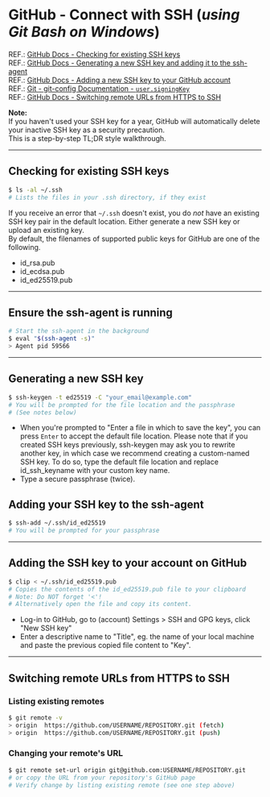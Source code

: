 # GitHub - Connect with SSH (_using Git Bash on Windows_)

REF.: [GitHub Docs - Checking for existing SSH keys](https://docs.github.com/en/authentication/connecting-to-github-with-ssh/checking-for-existing-ssh-keys)  
REF.: [GitHub Docs - Generating a new SSH key and adding it to the ssh-agent](https://docs.github.com/en/authentication/connecting-to-github-with-ssh/generating-a-new-ssh-key-and-adding-it-to-the-ssh-agent)  
REF.: [GitHub Docs - Adding a new SSH key to your GitHub account](https://docs.github.com/en/authentication/connecting-to-github-with-ssh/adding-a-new-ssh-key-to-your-github-account)  
REF.: [Git - git-config Documentation - `user.signingKey`](https://git-scm.com/docs/git-config#Documentation/git-config.txt-usersigningKey)  
REF.: [GitHub Docs - Switching remote URLs from HTTPS to SSH](https://docs.github.com/en/get-started/getting-started-with-git/managing-remote-repositories#switching-remote-urls-from-https-to-ssh)  


**Note:**  
If you haven't used your SSH key for a year, GitHub will automatically delete your inactive SSH key as a security precaution.  
This is a step-by-step TL;DR style walkthrough.  

----

## Checking for existing SSH keys

```bash
$ ls -al ~/.ssh
# Lists the files in your .ssh directory, if they exist
```

If you receive an error that `~/.ssh` doesn't exist, you do _not_ have an existing SSH key pair in the default location. Either generate a new SSH key or upload an existing key.  
By default, the filenames of supported public keys for GitHub are one of the following.

- id_rsa.pub  
- id_ecdsa.pub  
- id_ed25519.pub  

----

## Ensure the ssh-agent is running

```bash
# Start the ssh-agent in the background
$ eval "$(ssh-agent -s)"
> Agent pid 59566
```

----

## Generating a new SSH key

```bash
$ ssh-keygen -t ed25519 -C "your_email@example.com"
# You will be prompted for the file location and the passphrase
# (See notes below)
```

- When you're prompted to "Enter a file in which to save the key", you can press `Enter` to accept the default file location. Please note that if you created SSH keys previously, ssh-keygen may ask you to rewrite another key, in which case we recommend creating a custom-named SSH key. To do so, type the default file location and replace id_ssh_keyname with your custom key name.  
- Type a secure passphrase (twice).

## Adding your SSH key to the ssh-agent

```bash
$ ssh-add ~/.ssh/id_ed25519
# You will be prompted for your passphrase
```

----

## Adding the SSH key to your account on GitHub

```bash
$ clip < ~/.ssh/id_ed25519.pub
# Copies the contents of the id_ed25519.pub file to your clipboard
# Note: Do NOT forget '<'!
# Alternatively open the file and copy its content.
```

- Log-in to GitHub, go to (account) Settings > SSH and GPG keys, click "New SSH key"
- Enter a descriptive name to "Title", eg. the name of your local machine and paste the previous copied file content to "Key".

----

## Switching remote URLs from HTTPS to SSH

### Listing existing remotes

```bash
$ git remote -v
> origin  https://github.com/USERNAME/REPOSITORY.git (fetch)
> origin  https://github.com/USERNAME/REPOSITORY.git (push)
```

### Changing your remote's URL

```bash
$ git remote set-url origin git@github.com:USERNAME/REPOSITORY.git
# or copy the URL from your repository's GitHub page
# Verify change by listing existing remote (see one step above)
```

